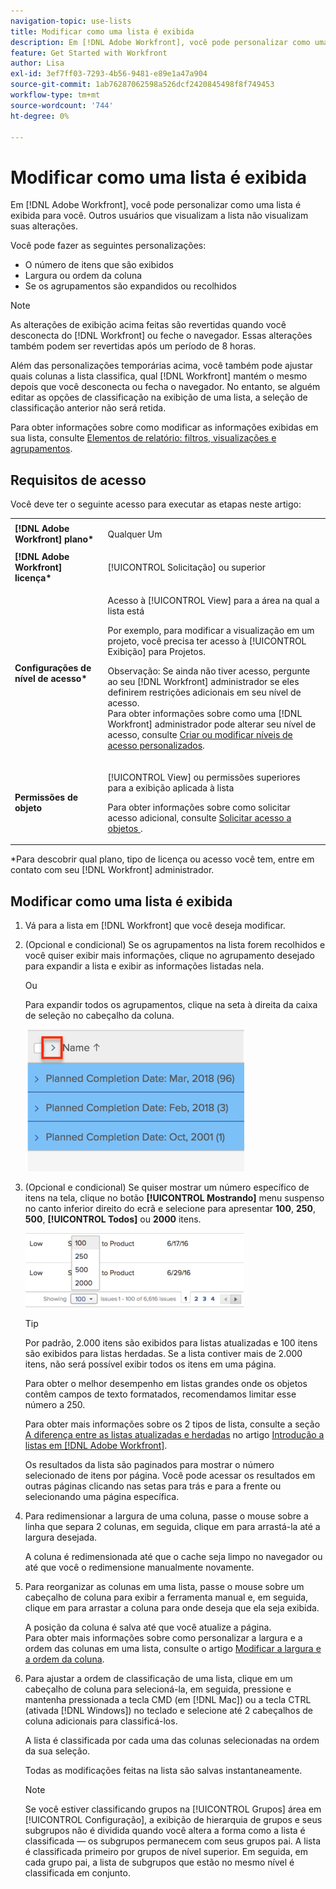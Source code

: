 ```yaml
---
navigation-topic: use-lists
title: Modificar como uma lista é exibida
description: Em [!DNL Adobe Workfront], você pode personalizar como uma lista é exibida para você. Outros usuários que visualizam a lista não visualizam suas alterações.
feature: Get Started with Workfront
author: Lisa
exl-id: 3ef7ff03-7293-4b56-9481-e89e1a47a904
source-git-commit: 1ab76287062598a526dcf2420845498f8f749453
workflow-type: tm+mt
source-wordcount: '744'
ht-degree: 0%

---
```


# Modificar como uma lista é exibida

Em [!DNL Adobe Workfront], você pode personalizar como uma lista é exibida para você. Outros usuários que visualizam a lista não visualizam suas alterações.

Você pode fazer as seguintes personalizações:

* O número de itens que são exibidos
* Largura ou ordem da coluna
* Se os agrupamentos são expandidos ou recolhidos

>[!NOTE]
>
>As alterações de exibição acima feitas são revertidas quando você desconecta do [!DNL Workfront] ou feche o navegador. Essas alterações também podem ser revertidas após um período de 8 horas.

Além das personalizações temporárias acima, você também pode ajustar quais colunas a lista classifica, qual [!DNL Workfront] mantém o mesmo depois que você desconecta ou fecha o navegador. No entanto, se alguém editar as opções de classificação na exibição de uma lista, a seleção de classificação anterior não será retida.

Para obter informações sobre como modificar as informações exibidas em sua lista, consulte [Elementos de relatório: filtros, visualizações e agrupamentos](../../../reports-and-dashboards/reports/reporting-elements/reporting-elements-filters-views-groupings.md).

## Requisitos de acesso

Você deve ter o seguinte acesso para executar as etapas neste artigo:

<table style="table-layout:auto"> 
 <col> 
 <col> 
 <tbody> 
  <tr> 
   <td role="rowheader"><strong>[!DNL Adobe Workfront] plano*</strong></td> 
   <td> <p>Qualquer Um</p> </td> 
  </tr> 
  <tr> 
   <td role="rowheader"><strong>[!DNL Adobe Workfront] licença*</strong></td> 
   <td> <p>[!UICONTROL Solicitação] ou superior</p> </td> 
  </tr> 
  <tr> 
   <td role="rowheader"><strong>Configurações de nível de acesso*</strong></td> 
   <td> <p>Acesso à [!UICONTROL View] para a área na qual a lista está</p> <p>Por exemplo, para modificar a visualização em um projeto, você precisa ter acesso à [!UICONTROL Exibição] para Projetos.</p> <p>Observação: Se ainda não tiver acesso, pergunte ao seu [!DNL Workfront] administrador se eles definirem restrições adicionais em seu nível de acesso.<br>Para obter informações sobre como uma [!DNL Workfront] administrador pode alterar seu nível de acesso, consulte <a href="../../../administration-and-setup/add-users/configure-and-grant-access/create-modify-access-levels.md" class="MCXref xref">Criar ou modificar níveis de acesso personalizados</a>.</p> </td> 
  </tr> 
  <tr> 
   <td role="rowheader"><strong>Permissões de objeto</strong></td> 
   <td> <p>[!UICONTROL View] ou permissões superiores para a exibição aplicada à lista</p> <p>Para obter informações sobre como solicitar acesso adicional, consulte <a href="../../../workfront-basics/grant-and-request-access-to-objects/request-access.md" class="MCXref xref">Solicitar acesso a objetos </a>.</p> </td> 
  </tr> 
 </tbody> 
</table>

&#42;Para descobrir qual plano, tipo de licença ou acesso você tem, entre em contato com seu [!DNL Workfront] administrador.

## Modificar como uma lista é exibida

1. Vá para a lista em [!DNL Workfront] que você deseja modificar.

   <!--
   <p data-mc-conditions="QuicksilverOrClassic.Draft mode"> 
   <MadCap:conditionalText data-mc-conditions="QuicksilverOrClassic.Draft mode">
   By default, groupings are collapsed.
   </MadCap:conditionalText>
   <br> </p>
   -->

1. (Opcional e condicional) Se os agrupamentos na lista forem recolhidos e você quiser exibir mais informações, clique no agrupamento desejado para expandir a lista e exibir as informações listadas nela.

   Ou

   Para expandir todos os agrupamentos, clique na seta à direita da caixa de seleção no cabeçalho da coluna.

   ![expand_groupings__1_.png](assets/expand-groupings--1--350x227.png)

1. (Opcional e condicional) Se quiser mostrar um número específico de itens na tela, clique no botão **[!UICONTROL Mostrando]** menu suspenso no canto inferior direito do ecrã e selecione para apresentar **100**, **250**, **500**, **[!UICONTROL Todos]** ou **2000** itens.

   ![](assets/list-number-page-350x119.png)

   >[!TIP]
   >
   >Por padrão, 2.000 itens são exibidos para listas atualizadas e 100 itens são exibidos para listas herdadas. Se a lista contiver mais de 2.000 itens, não será possível exibir todos os itens em uma página.
   >
   >
   >Para obter o melhor desempenho em listas grandes onde os objetos contêm campos de texto formatados, recomendamos limitar esse número a 250.
   >
   >
   >Para obter mais informações sobre os 2 tipos de lista, consulte a seção [A diferença entre as listas atualizadas e herdadas](../../../workfront-basics/navigate-workfront/use-lists/view-items-in-a-list.md#updated) no artigo [Introdução a listas em [!DNL Adobe Workfront]](../../../workfront-basics/navigate-workfront/use-lists/view-items-in-a-list.md).

   Os resultados da lista são paginados para mostrar o número selecionado de itens por página. Você pode acessar os resultados em outras páginas clicando nas setas para trás e para a frente ou selecionando uma página específica.

1. Para redimensionar a largura de uma coluna, passe o mouse sobre a linha que separa 2 colunas, em seguida, clique em para arrastá-la até a largura desejada.

   A coluna é redimensionada até que o cache seja limpo no navegador ou até que você o redimensione manualmente novamente.

1. Para reorganizar as colunas em uma lista, passe o mouse sobre um cabeçalho de coluna para exibir a ferramenta manual e, em seguida, clique em para arrastar a coluna para onde deseja que ela seja exibida.

   A posição da coluna é salva até que você atualize a página.\
   Para obter mais informações sobre como personalizar a largura e a ordem das colunas em uma lista, consulte o artigo [Modificar a largura e a ordem da coluna](../../../reports-and-dashboards/reports/reporting-elements/modify-column-width-order.md).

1. Para ajustar a ordem de classificação de uma lista, clique em um cabeçalho de coluna para selecioná-la, em seguida, pressione e mantenha pressionada a tecla CMD (em [!DNL Mac]) ou a tecla CTRL (ativada [!DNL Windows]) no teclado e selecione até 2 cabeçalhos de coluna adicionais para classificá-los.

   A lista é classificada por cada uma das colunas selecionadas na ordem da sua seleção.

   Todas as modificações feitas na lista são salvas instantaneamente.

   >[!NOTE]
   >
   >Se você estiver classificando grupos na [!UICONTROL Grupos] área em [!UICONTROL Configuração], a exibição de hierarquia de grupos e seus subgrupos não é dividida quando você altera a forma como a lista é classificada — os subgrupos permanecem com seus grupos pai. A lista é classificada primeiro por grupos de nível superior. Em seguida, em cada grupo pai, a lista de subgrupos que estão no mesmo nível é classificada em conjunto.
